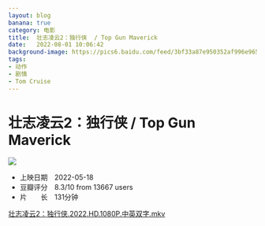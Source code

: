 ```yaml
---
layout: blog
banana: true
category: 电影
title:  壮志凌云2：独行侠  / Top Gun Maverick
date:   2022-08-01 10:06:42
background-image: https://pics6.baidu.com/feed/3bf33a87e950352af996e9656e7311f8b3118ba7.jpeg?token=54e95a5c830da4b18d9f9c2513f89662
tags:
- 动作
- 剧情
- Tom Cruise
---
```


# 壮志凌云2：独行侠  / Top Gun Maverick

![](https://pics6.baidu.com/feed/3bf33a87e950352af996e9656e7311f8b3118ba7.jpeg?token=54e95a5c830da4b18d9f9c2513f89662)

- 上映日期　2022-05-18
- 豆瓣评分　8.3/10 from 13667 users
- 片　　长　131分钟

[壮志凌云2：独行侠.2022.HD.1080P.中英双字.mkv](https://mypikpak.com/s/VNBNXi6LnDegr6ESJ4MytmS7o1)


